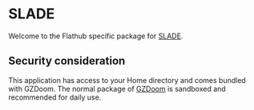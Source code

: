 # SLADE

Welcome to the Flathub specific package for [SLADE](https://slade.mancubus.net/).

## Security consideration

This application has access to your Home directory and comes bundled with GZDoom. The normal package of [GZDoom](https://flathub.org/en/apps/org.zdoom.GZDoom) is sandboxed and recommended for daily use.

